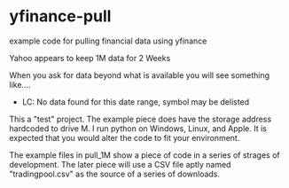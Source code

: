 # yfinance-pull
example code for pulling financial data using yfinance

Yahoo appears to keep 1M data for 2 Weeks

When you ask for data beyond what is available you will see something like....
- LC: No data found for this date range, symbol may be delisted

This a "test" project. 
The example piece does have the storage address hardcoded to drive M.
I run python on Windows, Linux, and Apple.
It is expected that you would alter the code to fit your environment.

The example files in pull_1M show a piece of code in a series of strages of development.
The later piece will use a CSV file aptly named "tradingpool.csv" as the source of a series of downloads.
